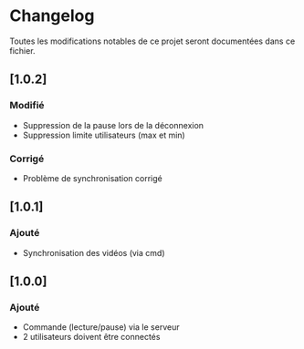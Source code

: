 # Changelog

Toutes les modifications notables de ce projet seront documentées dans ce fichier.

## [1.0.2]

### Modifié

- Suppression de la pause lors de la déconnexion
- Suppression limite utilisateurs (max et min)

### Corrigé

- Problème de synchronisation corrigé

## [1.0.1]

### Ajouté
- Synchronisation des vidéos (via cmd)

## [1.0.0]

### Ajouté

- Commande (lecture/pause) via le serveur
- 2 utilisateurs doivent être connectés